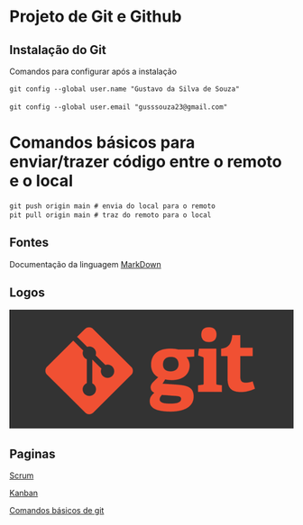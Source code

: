 # Projeto de Git e Github 

## Instalação do Git 

Comandos para configurar após a instalação  

```
git config --global user.name "Gustavo da Silva de Souza"

git config --global user.email "gusssouza23@gmail.com"

```

# Comandos básicos para enviar/trazer código entre o remoto e o local

```
git push origin main # envia do local para o remoto
pit pull origin main # traz do remoto para o local
```

## Fontes 

Documentação da linguagem [MarkDown](https://docs.github.com/pt/get-started/writing-on-github/getting-started-with-writing-and-formatting-on-github/basic-writing-and-formatting-syntax)


## Logos
![Git](imagens/comandos-git.png)

## Paginas

[Scrum](scrum.md)

[Kanban](kanban.md)

[Comandos básicos de git](comandos_basicos.md)
